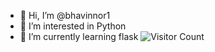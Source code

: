 - 👋 Hi, I’m @bhavinnor1
- 👀 I’m interested in Python
- 🌱 I’m currently learning flask
![Visitor Count](https://profile-counter.glitch.me/{bhavinnor1}/count.svg)

<!---
bhavinnor1/bhavinnor1 is a ✨ special ✨ repository because its `README.md` (this file) appears on your GitHub profile.
You can click the Preview link to take a look at your changes.
--->
